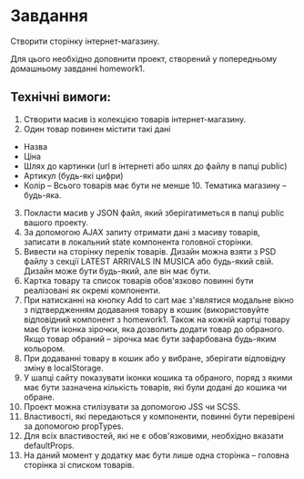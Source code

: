 # Завдання

Створити сторінку інтернет-магазину.

Для цього необхідно доповнити проект, створений у попередньому домашньому завданні homework1.

## Технічні вимоги:

1. Створити масив із колекцією товарів інтернет-магазину.
2. Один товар повинен містити такі дані
- Назва
- Ціна
- Шлях до картинки (url в інтернеті або шлях до файлу в папці public)
- Артикул (будь-які цифри)
- Колір – Всього товарів має бути не менше 10. Тематика магазину – будь-яка.
3. Покласти масив у JSON файл, який зберігатиметься в папці public вашого проекту.
4. За допомогою AJAX запиту отримати дані з масиву товарів, записати в локальний state компонента головної сторінки.
5. Вивести на сторінку перелік товарів. Дизайн можна взяти з PSD файлу з секції LATEST ARRIVALS IN MUSICA або будь-який свій. Дизайн може бути будь-який, але він має бути.
6. Картка товару та список товарів обов'язково повинні бути реалізовані як окремі компоненти.
7. При натисканні на кнопку Add to cart має з'являтися модальне вікно з підтвердженням додавання товару в кошик (використовуйте відповідний компонент з homework1. Також на кожній картці товару має бути іконка зірочки, яка дозволить додати товар до обраного. Якщо товар обраний – зірочка має бути зафарбована будь-яким кольором.
8. При додаванні товару в кошик або у вибране, зберігати відповідну зміну в localStorage.
9. У шапці сайту показувати іконки кошика та обраного, поряд з якими має бути зазначена кількість товарів, які були додані до кошика чи обране.
10. Проект можна стилізувати за допомогою JSS чи SCSS.
11. Властивості, які передаються у компоненти, повинні бути перевірені за допомогою propTypes.
12. Для всіх властивостей, які не є обов'язковими, необхідно вказати defaultProps.
13. На даний момент у додатку має бути лише одна сторінка – головна сторінка зі списком товарів.
